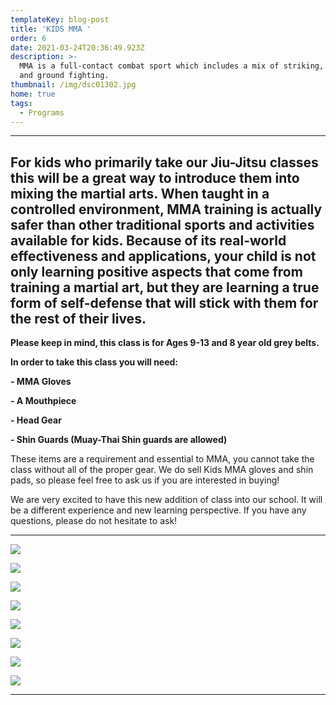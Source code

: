 ```yaml
---
templateKey: blog-post
title: 'KIDS MMA '
order: 6
date: 2021-03-24T20:36:49.923Z
description: >-
  MMA is a full-contact combat sport which includes a mix of striking, grappling
  and ground fighting.
thumbnail: /img/dsc01302.jpg
home: true
tags:
  - Programs
---
```

- - -

## For kids who primarily take our Jiu-Jitsu classes this will be a great way to introduce them into mixing the martial arts. When taught in a controlled environment, MMA training is actually safer than other traditional sports and activities available for kids. Because of its real-world effectiveness and applications, your child is not only learning positive aspects that come from training a martial art, but they are learning a true form of self-defense that will stick with them for the rest of their lives.

**Please keep in mind, this class is for Ages 9-13 and 8 year old grey belts.** 

**In order to take this class you will need:**

**\- MMA Gloves**

**\- A Mouthpiece**

**\- Head Gear**

**\- Shin Guards (Muay-Thai Shin guards are allowed)**

These items are a requirement and essential to MMA, you cannot take the class without all of the proper gear. We do sell Kids MMA gloves and shin pads, so please feel free to ask us if you are interested in buying!

We are very excited to have this new addition of class into our school. It will be a different experience and new learning perspective. If you have any questions, please do not hesitate to ask!

- - -

![](/img/dsc02760.jpg)

![](/img/dsc02663.jpg)

![](/img/dsc01279.jpg)

![](/img/dsc02556.jpg)

![](/img/dsc02714.jpg)

![](/img/dsc01336.jpg)

![](/img/dsc02699.jpg)

![](/img/dsc01287.jpg)

- - -
